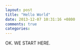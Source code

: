 ```yaml
---
layout: post
title: "Hello World"
date: 2013-12-07 10:31:16 +0800
comments: true
categories: 
---
```


OK. WE START HERE.